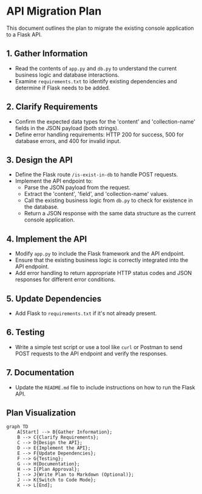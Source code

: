 # API Migration Plan

This document outlines the plan to migrate the existing console application to a Flask API.

## 1. Gather Information

*   Read the contents of `app.py` and `db.py` to understand the current business logic and database interactions.
*   Examine `requirements.txt` to identify existing dependencies and determine if Flask needs to be added.

## 2. Clarify Requirements

*   Confirm the expected data types for the 'content' and 'collection-name' fields in the JSON payload (both strings).
*   Define error handling requirements: HTTP 200 for success, 500 for database errors, and 400 for invalid input.

## 3. Design the API

*   Define the Flask route `/is-exist-in-db` to handle POST requests.
*   Implement the API endpoint to:
    *   Parse the JSON payload from the request.
    *   Extract the 'content', 'field', and 'collection-name' values.
    *   Call the existing business logic from `db.py` to check for existence in the database.
    *   Return a JSON response with the same data structure as the current console application.

## 4. Implement the API

*   Modify `app.py` to include the Flask framework and the API endpoint.
*   Ensure that the existing business logic is correctly integrated into the API endpoint.
*   Add error handling to return appropriate HTTP status codes and JSON responses for different error conditions.

## 5. Update Dependencies

*   Add Flask to `requirements.txt` if it's not already present.

## 6. Testing

*   Write a simple test script or use a tool like `curl` or Postman to send POST requests to the API endpoint and verify the responses.

## 7. Documentation

*   Update the `README.md` file to include instructions on how to run the Flask API.

## Plan Visualization

```mermaid
graph TD
    A[Start] --> B{Gather Information};
    B --> C{Clarify Requirements};
    C --> D{Design the API};
    D --> E{Implement the API};
    E --> F{Update Dependencies};
    F --> G{Testing};
    G --> H{Documentation};
    H --> I{Plan Approval};
    I --> J{Write Plan to Markdown (Optional)};
    J --> K{Switch to Code Mode};
    K --> L[End];